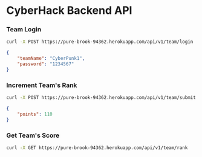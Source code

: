 # CyberHack Backend API

### Team Login

```bash
curl -X POST https://pure-brook-94362.herokuapp.com/api/v1/team/login
```

```json
{
    "teamName": "CyberPunk1",
    "password": "1234567"
}
```





###  Increment Team's Rank

```bash
curl -X POST https://pure-brook-94362.herokuapp.com/api/v1/team/submit
```

```json
{
    "points": 110
}
```





### Get Team's Score

```bash
curl -X GET https://pure-brook-94362.herokuapp.com/api/v1/team/rank
```

